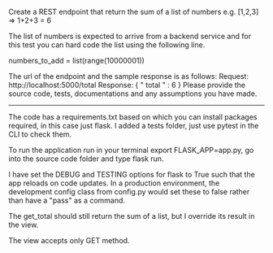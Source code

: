 Create a REST endpoint that return the sum of a list of numbers e.g. [1,2,3] => 1+2+3 = 6

The list of numbers is expected to arrive from a backend service and for this test you can
hard code the list using the following line.

numbers_to_add = list(range(10000001))

The url of the endpoint and the sample response is as follows:
Request: http://localhost:5000/total
Response:
{
" total " : 6
}
Please provide the source code, tests, documentations and any assumptions you have
made.

--------------------------------------------
The code has a requirements.txt based on which you can install packages required, in this case just flask. I added a tests folder, just use pytest in the CLI to check them.

To run the application run in your terminal export FLASK_APP=app.py, go into the source code folder and type flask run.

I have set the DEBUG and TESTING options for flask to True such that the app reloads on code updates. In a production environment, the development config class from config.py would set these to false rather than have a "pass" as a command.

The get_total should still return the sum of a list, but I override its result in the view.

The view accepts only GET method.
